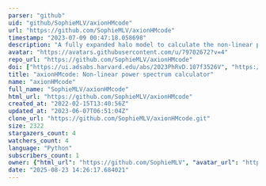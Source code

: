 ```yaml
---
parser: "github"
uid: "github/SophieMLV/axionHMcode"
url: "https://github.com/SophieMLV/axionHMcode"
timestamp: "2023-07-09 00:47:18.058698"
description: "A fully expanded halo model to calculate the non-linear power spectrum in a mixed dark matter cosmology with ultra-light axions"
avatar: "https://avatars.githubusercontent.com/u/79702672?v=4"
repo_url: "https://github.com/SophieMLV/axionHMcode"
doi: ["https://ui.adsabs.harvard.edu/abs/2023PhRvD.107f3526V", "https://ui.adsabs.harvard.edu/abs/2023ascl.soft07005V/abstract"]
title: "axionHMcode: Non-linear power spectrum calculator"
name: "axionHMcode"
full_name: "SophieMLV/axionHMcode"
html_url: "https://github.com/SophieMLV/axionHMcode"
created_at: "2022-02-15T13:40:56Z"
updated_at: "2023-06-07T06:51:04Z"
clone_url: "https://github.com/SophieMLV/axionHMcode.git"
size: 2322
stargazers_count: 4
watchers_count: 4
language: "Python"
subscribers_count: 1
owner: {"html_url": "https://github.com/SophieMLV", "avatar_url": "https://avatars.githubusercontent.com/u/79702672?v=4", "login": "SophieMLV", "type": "User"}
date: "2025-08-23 14:26:17.684021"
---
```

